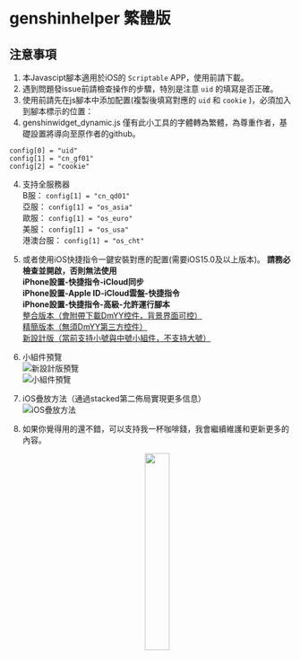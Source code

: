 # genshinhelper 繁體版

## 注意事項
1. 本Javascipt腳本適用於iOS的 `Scriptable` APP，使用前請下載。
2. 遇到問題發issue前請檢查操作的步驟，特別是注意 `uid` 的填寫是否正確。
3. 使用前請先在js腳本中添加配置(複製後填寫對應的 `uid` 和 `cookie` )，必須加入到腳本標示的位置：  
4. genshinwidget_dynamic.js 僅有此小工具的字體轉為繁體，為尊重作者，基礎設置將導向至原作者的github。
```
config[0] = "uid"
config[1] = "cn_gf01"
config[2] = "cookie"
```
4. 支持全服務器  
B服： `config[1] = "cn_qd01"`   
亞服： `config[1] = "os_asia"`  
歐服： `config[1] = "os_euro"`  
美服： `config[1] = "os_usa"`  
港澳台服： `config[1] = "os_cht"`  

5. 或者使用iOS快捷指令一鍵安裝對應的配置(需要iOS15.0及以上版本)。
**請務必檢查並開啟，否則無法使用**  
**iPhone設置-快捷指令-iCloud同步**  
**iPhone設置-Apple ID-iCloud雲盤-快捷指令**  
**iPhone設置-快捷指令-高級-允許運行腳本**  
[整合版本（會附帶下載DmYY控件，背景界面可控）](https://www.icloud.com/shortcuts/6e33a145c8c8499eafd851b64b3218ba)  
[精簡版本（無須DmYY第三方控件）](https://www.icloud.com/shortcuts/8393584a2c6a4d6bb01e46a1dc3b1d2b)  
[新設計版（當前支持小號與中號小組件，不支持大號）](https://www.icloud.com/shortcuts/1278018a0e674a54b49c92f44a644a13)

6. 小組件預覽  
![新設計版預覽](https://github.com/OctoberCK/genshinhelper/blob/main/screenshots/B1D63403-A179-432D-A710-59CF52CE1558_1_102_o.jpeg)  
![小組件預覽](https://github.com/OctoberCK/genshinhelper/blob/main/screenshots/preview.jpg)  

7. iOS疊放方法（通過stacked第二佈局實現更多信息）  
![iOS疊放方法](https://github.com/OctoberCK/genshinhelper/blob/main/screenshots/stacked.jpg)  

8. 如果你覺得用的還不錯，可以支持我一杯咖啡錢，我會繼續維護和更新更多的內容。

    <center><img src="https://github.com/OctoberCK/genshinhelper/blob/main/screenshots/alipay.jpg" width="30%"></center>

